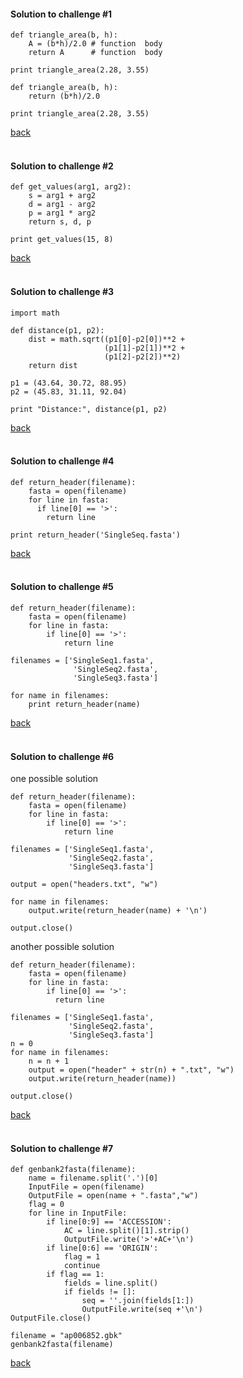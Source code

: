 #### Solution to challenge #1

```
def triangle_area(b, h):
    A = (b*h)/2.0 # function  body
    return A      # function  body

print triangle_area(2.28, 3.55)
```

```
def triangle_area(b, h):
    return (b*h)/2.0

print triangle_area(2.28, 3.55)
```
<a href="https://github.com/Pfern/BPBR16-Bioinformatics-using-Python-for-Biomedical-Researchers/blob/master/day3/1-Functions/functions.md#challenge-1">back</a>
<br>
<br>

#### Solution to challenge #2

```
def get_values(arg1, arg2):
    s = arg1 + arg2
    d = arg1 - arg2
    p = arg1 * arg2
    return s, d, p

print get_values(15, 8)
```
<a href="https://github.com/Pfern/BPBR16-Bioinformatics-using-Python-for-Biomedical-Researchers/blob/master/day3/1-Functions/functions.md#challenge-2">back</a>
<br>
<br>



#### Solution to challenge #3

```
import math

def distance(p1, p2):
    dist = math.sqrt((p1[0]-p2[0])**2 +
                     (p1[1]-p2[1])**2 +
                     (p1[2]-p2[2])**2)
    return dist

p1 = (43.64, 30.72, 88.95)
p2 = (45.83, 31.11, 92.04)

print "Distance:", distance(p1, p2)
```
<a href="https://github.com/Pfern/BPBR16-Bioinformatics-using-Python-for-Biomedical-Researchers/blob/master/day3/1-Functions/functions.md#challenge-3">back</a>
<br>
<br>

#### Solution to challenge #4

```
def return_header(filename):
    fasta = open(filename)
    for line in fasta:
      if line[0] == '>':
        return line

print return_header('SingleSeq.fasta')
```
<a href="https://github.com/Pfern/BPBR16-Bioinformatics-using-Python-for-Biomedical-Researchers/blob/master/day3/1-Functions/functions.md#challenge-4">back</a>
<br>
<br>


#### Solution to challenge #5
```
def return_header(filename):
    fasta = open(filename)
    for line in fasta:
        if line[0] == '>':
            return line

filenames = ['SingleSeq1.fasta',
              'SingleSeq2.fasta',
              'SingleSeq3.fasta']

for name in filenames:
    print return_header(name)
```
<a href="https://github.com/Pfern/BPBR16-Bioinformatics-using-Python-for-Biomedical-Researchers/blob/master/day3/1-Functions/functions.md#challenge-5">back</a>
<br>
<br>


#### Solution to challenge #6
one possible solution
```
def return_header(filename):
    fasta = open(filename)
    for line in fasta:
        if line[0] == '>':
            return line

filenames = ['SingleSeq1.fasta',
             'SingleSeq2.fasta',
             'SingleSeq3.fasta']

output = open("headers.txt", "w")

for name in filenames:
    output.write(return_header(name) + '\n')

output.close()
```
another possible solution

```
def return_header(filename):
    fasta = open(filename)
    for line in fasta:
        if line[0] == '>':
          return line

filenames = ['SingleSeq1.fasta',
             'SingleSeq2.fasta',
             'SingleSeq3.fasta']
n = 0
for name in filenames:
    n = n + 1
    output = open("header" + str(n) + ".txt", "w")
    output.write(return_header(name))

output.close()
```
<a href="https://github.com/Pfern/BPBR16-Bioinformatics-using-Python-for-Biomedical-Researchers/blob/master/day3/1-Functions/functions.md#challenge-6">back</a>
<br>
<br>

#### Solution to challenge #7

```
def genbank2fasta(filename):
    name = filename.split('.')[0]
    InputFile = open(filename)
    OutputFile = open(name + ".fasta","w")
    flag = 0
    for line in InputFile:
        if line[0:9] == 'ACCESSION':
            AC = line.split()[1].strip()
            OutputFile.write('>'+AC+'\n')
        if line[0:6] == 'ORIGIN':
            flag = 1
            continue
        if flag == 1:
            fields = line.split()
            if fields != []:
                seq = ''.join(fields[1:])
                OutputFile.write(seq +'\n')
OutputFile.close()

filename = "ap006852.gbk"
genbank2fasta(filename)
```
<a href="https://github.com/Pfern/BPBR16-Bioinformatics-using-Python-for-Biomedical-Researchers/blob/master/day3/1-Functions/functions.md#challenge-7">back</a>
<br>
<br>
